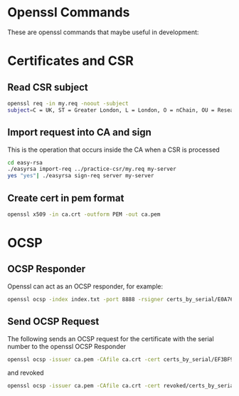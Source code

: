 # Openssl Commands
These are openssl commands that maybe useful in development:

# Certificates and CSR

## Read CSR subject
```bash
openssl req -in my.req -noout -subject
subject=C = UK, ST = Greater London, L = London, O = nChain, OU = Research, CN = my-server
```

## Import request into CA and sign
This is the operation that occurs inside the CA when a CSR is processed
```bash
cd easy-rsa
./easyrsa import-req ../practice-csr/my.req my-server
yes "yes"| ./easyrsa sign-req server my-server
```

## Create cert in pem format
```bash
openssl x509 -in ca.crt -outform PEM -out ca.pem
```

# OCSP 
## OCSP Responder 
Openssl can act as an OCSP responder, for example:
```bash
openssl ocsp -index index.txt -port 8888 -rsigner certs_by_serial/E0A768C73DB9876A89C18695318AE7CB.pem -rkey private/'OCSP Responder R1.key' -CA ca.pem -text -out log.txt
```
## Send OCSP Request
The following sends an OCSP request for the certificate with the serial number to the openssl OCSP Responder

```bash
openssl ocsp -issuer ca.pem -CAfile ca.crt -cert certs_by_serial/EF3BF98430FBCE0FBDF5DA7960C88400.pem -url http://127.0.0.1:8888 -resp_text -respout resp.der
```
and revoked
```bash
openssl ocsp -issuer ca.pem -CAfile ca.crt -cert revoked/certs_by_serial/6E5C48DA623787AFE00578E981C42409.crt -url http://127.0.0.1:8888 -resp_text -respout resp.der
```